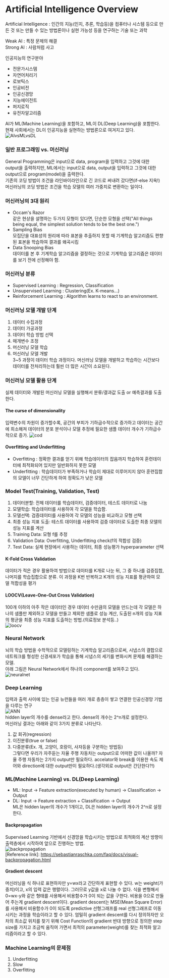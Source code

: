 # Artificial Intelligence Overview
Artificial Intelligence : 인간의 지능(인지, 추론, 학습등)을 컴퓨터나 시스템 등으로 만든 것 또는 만들 수 있는 방법론이나 실현 가능성 등을 연구하는 기술 또는 과학

Weak AI : 특정 문제의 해결   
Strong AI : 사람처럼 사고   

인공지능의 연구분야 
* 전문가시스템
* 자연어처리기
* 로보틱스
* 인공비전
* 인공신경망
* 지능에이전트
* 퍼지로직
* 유전자알고리즘

AI가 ML(Machine Learning)을 포함하고, ML이 DL(Deep Learning)을 포함한다. 현재 사회에서는 DL이 인공지능을 실현하는 방법론으로 여겨지고 있다.   
![AIvsMLvsDL](https://user-images.githubusercontent.com/18206655/89280606-d2910280-d683-11ea-8d40-d39eccb1dc98.jpg)   

### 일반 프로그래밍 vs. 머신러닝
General Programming은 input으로 data, program을 입력하고 그것에 대한 output을 출력하지만, ML에서는 input으로 data, output을 입력하고 그것에 대한output으로 program(model)을 출력한다.   
기존의 코딩 방법이 조건을 라인바이라인으로 긴 코드로 써내려 갔다면(if-else 지옥!) 머신러닝의 코딩 방법은 조건을 학습 모델의 여러 가중치로 변환하는 일이다.

### 머신러닝의 3대 원리
* Occam's Razor   
  같은 현상을 설명하는 두가지 모형이 있다면, 단순한 모형을 선택("All things being equal, the simplest solution tends to be the best one.")
* Sampling Bias   
  모집단을 대표성의 원리에 따라 표본을 추출하지 못할 때 기계학습 알고리즘도 편향된 표본을 학습하여 결과를 왜곡시킴
* Data Snooping Bias   
  데이터를 본 후 기계학습 알고리즘을 결정하는 것으로 기계학습 알고리즘은 데이터를 보기 전에 선정해야 함.   

### 머신러닝 분류   
* Supervised Learning : Regression, Classification
* Unsupervised Learning : Clustering(Ex. K-means...)
* Reinforcement Learning : Algorithm learns to react to an environment.

### 머신러닝 모델 개발 단계   
1. 데이터 수집과정
2. 데이터 가공과정
3. 데이터 학습 방법 선택
4. 매개변수 조정
5. 머신러닝 모델 학습
6. 머신러닝 모델 개발   
3~5 과정이 데이터 학습 과정이다. 머신러닝 모델을 개발하고 학습하는 시간보다 데이터를 전처리하는데 훨씬 더 많은 시간이 소요된다.

### 머신러닝 모델 활용 단계   
실제 데이터와 개발된 머신러닝 모델을 실행해서 분류/결과값 도출 or 예측결과를 도출한다.

#### The curse of dimensionality   
입력변수의 차원이 증가할수록, 공간의 부피가 기하급수적으로 증가하고 데이터는 공간에 희소해져 데이터의 분포 분석이나 모델 추정에 필요한 샘플 데이터 개수가 기하급수적으로 증가.
![cod](https://user-images.githubusercontent.com/18206655/89172882-5385c680-d5be-11ea-87df-eb9b3419a1e6.jpg)

#### Overfitting and Underfitting   
* Overfitting : 정확한 결과를 얻기 위해 학습데이터의 잡음까지 학습하여 훈련데이터에 최적화되어 있지만 일반화하지 못한 모델
* Underfitting : 학습데이터가 부족하거나 학습이 제대로 이루어지지 않아 훈련집합의 모델이 너무 간단하게 하여 정확도가 낮은 모델   

### Model Test(Training, Validation, Test)
1. 데이터분할: 전체 데이터를 학습데이터, 검증데이터, 테스트 데이터로 나눔   
2. 모델학습: 학습데이터를 사용하여 각 모델을 학습함.   
3. 모델선택: 검증데이터를 사용하여 각 모델의 성능을 비교하고 모형 선택   
4. 최종 성능 지표 도출: 테스트 데이터를 사용하여 검증 데이터로 도출한 최종 모델의 성능 지표를 계산   
5. Training Data: 모형 f를 추정   
6. Validation Data: Overfitting, Underfitting check(f의 적합성 검증)   
7. Test Data: 실제 현장에서 사용하는 데이터, 최종 성능평가 hyperparameter 선택   

#### K-Fold Cross Validation   
데이터가 적은 경우 활용하여 방법으로 데이터를 K개로 나눈 뒤, 그 중 하나를 검증집합, 나머지를 학습집합으로 분류. 이 과정을 K번 반복하고 K개의 성능 지표를 평균하여 모델 적합성을 평가   

#### LOOCV(Leave-One-Out Cross Validation)   
100개 이하의 아주 작은 데이터인 경우 데이터 수만큼의 모델을 만드는데 각 모델은 하나의 샘플만 제외하고 모델을 만들고 제외한 샘플로 성능 계산, 도출된 n개의 성능 지표의 평균을 최종 성능 지표를 도출하는 방법.(의료정보 분석등..)   
![loocv](https://user-images.githubusercontent.com/18206655/89173785-c0e62700-d5bf-11ea-94bd-6ef53211de6f.jpg)   

### Neural Network   
뇌의 학습 방법을 수학적으로 모델링하는 기계학습 알고리즘으로써, 시냅스의 결합으로 네트워크를 형성한 신경세포가 학습을 통해 시냅스의 세기를 변화시켜 문제를 해결하는 모델.   
아래 그림은 Neural Network에서 하나의 component를 보여주고 있다.   
![neuralnet](https://user-images.githubusercontent.com/18206655/89284486-d1fb6a80-d689-11ea-8b1e-b7160086a951.jpg)  

### Deep Learning   
입력과 출력 사이에 있는 인공 뉴런들을 여러 개로 층층이 쌓고 연결한 인공신경망 기법을 다루는 연구   
![ANN](https://user-images.githubusercontent.com/18206655/89174065-3651f780-d5c0-11ea-86ea-019e0bc9cfc0.jpg)   
hidden layer의 개수를 dense라고 한다. dense의 개수는 2^n개로 설정한다.   
머신러닝 결과는 아래와 같이 3가지 분류로 나타난다.   
1. 값 회귀(regression)   
2. 이진분류(true or false)
3. 다중분류(Ex. 개, 고양이, 호랑이, 사자등을 구분하는 방법등)     
그렇다면 우리가 자주듣는 자율 주행 자동차는 output으로 어떠한 값이 나올까? 자율 주행 자동차는 2가지 output만 필요하다. accelator와 break를 이용한 속도 제어와 direction에 대한 output만이 필요하다.(생각외로 output은 간단한다?!)    

### ML(Machine Learning) vs. DL(Deep Learning)     
* ML: Input -> Feature extraction(executed by human) ->  Classification -> Output
* DL: Input -> Feature extraction + Classification -> Output   
ML은 hidden layer의 개수가 1개이고, DL은 hidden layer의 개수가 2^n로 설정한다.   

#### Backpropagation   
Supervised Learning 기반에서 신경망을 학습시키는 방법으로 최적화의 계산 방향이 출력층에서 시작하여 앞으로 진행하는 방법.   
![backpropagation](https://user-images.githubusercontent.com/18206655/89175110-0a377600-d5c2-11ea-80b7-f0a7bd4850cb.jpg)   
[Reference link]: https://sebastianraschka.com/faq/docs/visual-backpropagation.html   

#### Gradient descent      
머신러닝을 식 하나로 표현하자만 y=wx라고 간단하게 표현할 수 있다. w는 weight(가중치)이고, x의 입력 값은 행렬이다. 그러므로 y값을 x로 나눌 수 없다. 식을 변형해서 0=wx-y와 같은 형태를 사용해서 비용함수가 0이 되는 값을 구한다. 비용을 0으로 만들어 주는게 gradient descent이다. gradient descent는 MSE(Mean Square Error)를 사용해서 비용함수가 0이 되도록 predictive 선형그래프를 real 선형그래프로 이동시키는 과정을 학습이라고 할 수 있다. 엄밀히 gradient descent를 다시 정의하자만 오차의 최소값 위치를 찾기 위해 Cost Function의 gradient 반대 방향으로 정의한 step size를 가지고 조금씩 움직여 가면서 최적의 parameter(weight)를 찾는 최적화 알고리즘이라고 할 수 있다.   

### Machine Learning의 문제점   
1. Underfitting
2. Slow
3. Overfitting   








